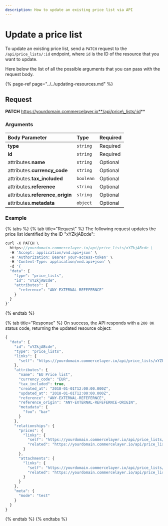 ```yaml
---
description: How to update an existing price list via API
---
```


# Update a price list

To update an existing price list, send a `PATCH` request to the `/api/price_lists/:id` endpoint, where `id` is the ID of the resource that you want to update.

Here below the list of all the possible arguments that you can pass with the request body.

{% page-ref page="../../updating-resources.md" %}

## Request

**PATCH** https://yourdomain.commercelayer.io**/api/price\_lists/:id**

### Arguments

| Body Parameter | Type | Required |
| :--- | :--- | :--- |
| **type** | `string` | Required |
| **id** | `string` | Required |
| attributes.**name** | `string` | Optional |
| attributes.**currency\_code** | `string` | Optional |
| attributes.**tax\_included** | `boolean` | Optional |
| attributes.**reference** | `string` | Optional |
| attributes.**reference\_origin** | `string` | Optional |
| attributes.**metadata** | `object` | Optional |

### Example

{% tabs %}
{% tab title="Request" %}
The following request updates the price list identified by the ID "xYZkjABcde":

```javascript
curl -X PATCH \
  https://yourdomain.commercelayer.io/api/price_lists/xYZkjABcde \
  -H 'Accept: application/vnd.api+json' \
  -H 'Authorization: Bearer your-access-token' \
  -H 'Content-Type: application/vnd.api+json' \
  -d '{
  "data": {
    "type": "price_lists",
    "id": "xYZkjABcde",
    "attributes": {
      "reference": "ANY-EXTERNAL-REFEFERNCE"
    }
  }
}'
```
{% endtab %}

{% tab title="Response" %}
On success, the API responds with a `200 OK` status code, returning the updated resource object:

```javascript
{
  "data": {
    "id": "xYZkjABcde",
    "type": "price_lists",
    "links": {
      "self": "https://yourdomain.commercelayer.io/api/price_lists/xYZkjABcde"
    },
    "attributes": {
      "name": "EU Price list",
      "currency_code": "EUR",
      "tax_included": true,
      "created_at": "2018-01-01T12:00:00.000Z",
      "updated_at": "2018-01-01T12:00:00.000Z",
      "reference": "ANY-EXTERNAL-REFEFERNCE",
      "reference_origin": "ANY-EXTERNAL-REFEFERNCE-ORIGIN",
      "metadata": {
        "foo": "bar"
      }
    },
    "relationships": {
      "prices": {
        "links": {
          "self": "https://yourdomain.commercelayer.io/api/price_lists/xYZkjABcde/relationships/prices",
          "related": "https://yourdomain.commercelayer.io/api/price_lists/xYZkjABcde/prices"
        }
      },
      "attachments": {
        "links": {
          "self": "https://yourdomain.commercelayer.io/api/price_lists/xYZkjABcde/relationships/attachments",
          "related": "https://yourdomain.commercelayer.io/api/price_lists/xYZkjABcde/attachments"
        }
      }
    },
    "meta": {
      "mode": "test"
    }
  }
}
```
{% endtab %}
{% endtabs %}

